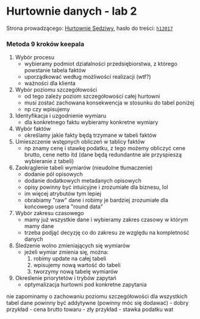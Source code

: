 # Hurtownie danych - lab 2

Strona prowadzącego: [Hurtownie Sędziwy](http://galaxy.agh.edu.pl/~sedziwy/wordpress/?page_id=1436),
hasło do treści: [`h12017`]()

### Metoda 9 kroków keepala

1. Wybór procesu
    - wybieramy podmiot działalności przedsiębiorstwa, z którego powstanie tabela faktów
    - uporządkować według możliwości realizacji (wtf?)
    - ważności dla klienta
2. Wybór poziomu szczegółowości
    - od tego zależy poziom szczegółowości całej hurtowni
    - musi zostać zachowana konsekwencja w stosunku do tabel poniżej
    - np czy wpisujemy
3. Identyfikacja i uzgodnienie wymiaru
    - dla konkretnego faktu wybieramy konkretne wymiary
4. Wybór faktów
    - określamy jakie fakty będą trzymane w tabeli faktów
5. Umieszczenie wstępnych obliczeń w tablicy faktów
    - np znamy cenę i stawkę podatku, z tego możemy obliczyć cene brutto, cene netto itd (dane będą redundantne ale przyspieszą wybieranie z tabeli)
6. Zaokrąglenie tabeli wymiarów (nieudolne tłumaczenie)
    - dodanie pól opisowych
    - dodanie dodatkowych metadanych opisowych
    - opisy powinny być intuicyjne i zrozumiałe dla biznesu, lol
    - im więcej atrybutów tym lepiej
    - obrabiamy "raw" dane i robimy je bardziej zrozumiałe dla końcowego usera "round data"
7. Wybór zakresu czasowego
    - mamy już wszystkie dane i wybieramy zakres czasowy w którym mamy dane
    - trzeba podjąć decyzję co do zakresu ze względu na kompletność danych
8. Śledzenie wolno zmieniających się wymiarów
    - jeżeli wymiar zmienia się, można:
         1. robimy update na całej tabeli
         2. wpisujemy nową wartość do tabeli
         3. tworzymy nową tabelę wymiarów
9. Określenie priorytetów i trybów zapytań
    - optymalizacja hurtowni pod konkretne zapytania

nie zapominamy o zachowaniu poziomu szczegółowości dla wszystkich tabel
dane powinny być addytywne (powinny móc się dodawać)
    - dobry przykład - cena brutto towaru
    - zły przykład - stawka podatku wat
